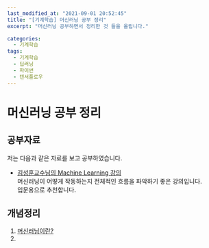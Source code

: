 ```yaml
---
last_modified_at: "2021-09-01 20:52:45"
title: "[기계학습] 머신러닝 공부 정리"
excerpt: "머신러닝 공부하면서 정리한 것 들을 올립니다."

categories:
  - 기계학습
tags:
  - 기계학습
  - 딥러닝
  - 파이썬
  - 텐서플로우
---
```


# 머신러닝 공부 정리

## 공부자료

저는 다음과 같은 자료를 보고 공부하였습니다.

- [김성훈교수님의 Machine Learning 강의](http://hunkim.github.io/ml/)  
  머신러닝이 어떻게 작동하는지 전체적인 흐름을 파악하기 좋은 강의입니다.  
  입문용으로 추천합니다.

## 개념정리

1. [머신러닝이란?]()
2. []()
